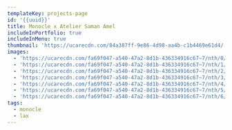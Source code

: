 ```yaml
---
templateKey: projects-page
id: '{{uuid}}'
title: Monocle x Atelier Saman Amel
includeInPortfolio: true
includeInMenu: true
thumbnail: 'https://ucarecdn.com/84a387ff-9e86-4d98-aa4b-c1b4469e61d4/'
images:
  - 'https://ucarecdn.com/fa69f047-a540-47a2-8d1b-436334916c67~7/nth/0/'
  - 'https://ucarecdn.com/fa69f047-a540-47a2-8d1b-436334916c67~7/nth/1/'
  - 'https://ucarecdn.com/fa69f047-a540-47a2-8d1b-436334916c67~7/nth/2/'
  - 'https://ucarecdn.com/fa69f047-a540-47a2-8d1b-436334916c67~7/nth/3/'
  - 'https://ucarecdn.com/fa69f047-a540-47a2-8d1b-436334916c67~7/nth/4/'
  - 'https://ucarecdn.com/fa69f047-a540-47a2-8d1b-436334916c67~7/nth/5/'
  - 'https://ucarecdn.com/fa69f047-a540-47a2-8d1b-436334916c67~7/nth/6/'
tags:
  - monocle
  - lax
---
```


